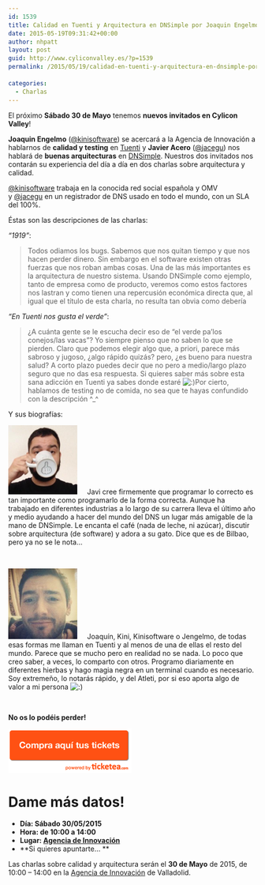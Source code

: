 ```yaml
---
id: 1539
title: Calidad en Tuenti y Arquitectura en DNSimple por Joaquin Engelmo y Javier Acero
date: 2015-05-19T09:31:42+00:00
author: nhpatt
layout: post
guid: http://www.cyliconvalley.es/?p=1539
permalink: /2015/05/19/calidad-en-tuenti-y-arquitectura-en-dnsimple-por-joaquin-engelmo-y-javier-acero/

categories:
  - Charlas
---
```

El próximo **Sábado 30 de Mayo** tenemos **nuevos invitados en Cylicon Valley**!

**Joaquin Engelmo** ([@kinisoftware](https://twitter.com/@kinisoftware)) se acercará a la Agencia de Innovación a hablarnos de **calidad y testing** en [Tuenti](https://www.tuenti.com) y **Javier Acero** ([@jacegu](https://twitter.com/@jacegu)) nos hablará de **buenas arquitecturas** en [DNSimple](https://dnsimple.com/). Nuestros dos invitados nos contarán su experiencia del día a día en dos charlas sobre arquitectura y calidad.

[@kinisoftware](https://twitter.com/@kinisoftware) trabaja en la conocida red social española y OMV y [@jacegu](https://twitter.com/@jacegu) en un registrador de DNS usado en todo el mundo, con un SLA del 100%.

Éstas son las descripciones de las charlas:

_&#8220;1919&#8221;_:

> Todos odiamos los bugs. Sabemos que nos quitan tiempo y que nos hacen perder dinero. Sin embargo en el software existen otras fuerzas que nos roban ambas cosas. Una de las más importantes es la arquitectura de nuestro sistema. Usando DNSimple como ejemplo, tanto de empresa como de producto, veremos como estos factores nos lastran y como tienen una repercusión económica directa que, al igual que el título de esta charla, no resulta tan obvia como debería

_&#8220;En Tuenti nos gusta el verde&#8221;_:

> ¿A cuánta gente se le escucha decir eso de &#8220;el verde pa&#8217;los conejos/las vacas&#8221;? Yo siempre pienso que no saben lo que se pierden. Claro que podemos elegir algo que, a priori, parece más sabroso y jugoso, ¿algo rápido quizás? pero, ¿es bueno para nuestra salud? A corto plazo puedes decir que no pero a medio/largo plazo seguro que no das esa respuesta. Si quieres saber más sobre esta sana adicción en Tuenti ya sabes donde estaré  <img src="http://www.cyliconvalley.es/wp-includes/images/smilies/icon_smile.gif" alt=":)" class="wp-smiley" />Por cierto, hablamos de testing no de comida, no sea que te hayas confundido con la descripción ^_^

Y sus biografías:

<img class="alignleft wp-image-1543" style="padding-right: 20px;" src="/assets/2015/05/vxpVYNjE.jpeg" alt="vxpVYNjE" width="140" height="140" />Javi cree firmemente que programar lo correcto es tan importante como programarlo de la forma correcta. Aunque ha trabajado en diferentes industrias a lo largo de su carrera lleva el último año y medio ayudando a hacer del mundo del DNS un lugar más amigable de la mano de DNSimple. Le encanta el café (nada de leche, ni azúcar), discutir sobre arquitectura (de software) y adora a su gato. Dice que es de Bilbao, pero ya no se le nota&#8230;

&nbsp;

[<img class="alignleft wp-image-1544" style="padding-right: 20px;" src="/assets/2015/05/Screen-Shot-2015-05-19-at-01.55.36.png" alt="Screen Shot 2015-05-19 at 01.55.36" width="140" height="143" />](/assets/2015/05/Screen-Shot-2015-05-19-at-01.55.36.png)Joaquín, Kini, Kinisoftware o Jengelmo, de todas esas formas me llaman en Tuenti y al menos de una de ellas el resto del mundo. Parece que se mucho pero en realidad no se nada. Lo poco que creo saber, a veces, lo comparto con otros. Programo diariamente en diferentes hierbas y hago magia negra en un terminal cuando es necesario. Soy extremeño, lo notarás rápido, y del Atleti, por si eso aporta algo de valor a mi persona <img src="http://www.cyliconvalley.es/wp-includes/images/smilies/icon_smile.gif" alt=":)" class="wp-smiley" />

&nbsp;

**No os lo podéis perder!**

<a href="https://www.ticketea.com/testing-y-calidad/" target="_blank"><img class=" aligncenter" title="Entradas" src="/assets/2014/04/buyhere1.png" alt="" width="250" height="90" /></a>

# Dame más datos!

  * **Día: Sábado 30/05/2015**
  * **Hora: de 10:00 a 14:00**
  * **Lugar: [Agencia de Innovación](https://www.google.es/maps/place/Agencia+de+Innovaci%C3%B3n/@41.618862,-4.747401,17z/data=!3m1!4b1!4m2!3m1!1s0xd476cde13c9d9df:0xc54421ea5d686678)**
  * **Si quieres apuntarte… **

Las charlas sobre calidad y arquitectura serán el **30 de Mayo** de 2015, de 10:00 – 14:00 en la [Agencia de Innovación](https://www.google.es/maps/place/Agencia+de+Innovaci%C3%B3n/@41.618862,-4.747401,17z/data=!3m1!4b1!4m2!3m1!1s0xd476cde13c9d9df:0xc54421ea5d686678) de Valladolid.